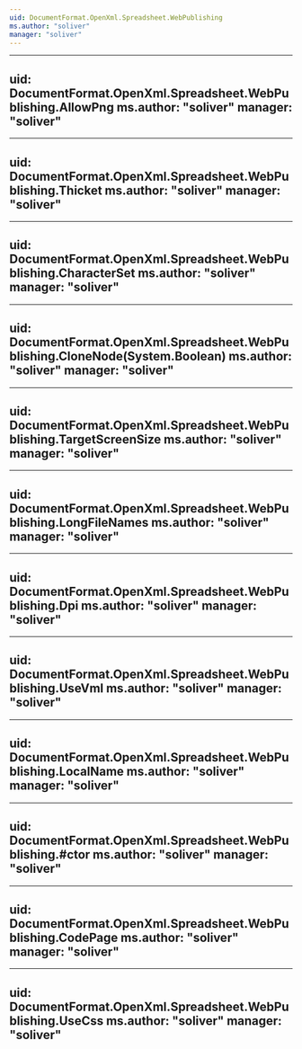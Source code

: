 ```yaml
---
uid: DocumentFormat.OpenXml.Spreadsheet.WebPublishing
ms.author: "soliver"
manager: "soliver"
---
```


---
uid: DocumentFormat.OpenXml.Spreadsheet.WebPublishing.AllowPng
ms.author: "soliver"
manager: "soliver"
---

---
uid: DocumentFormat.OpenXml.Spreadsheet.WebPublishing.Thicket
ms.author: "soliver"
manager: "soliver"
---

---
uid: DocumentFormat.OpenXml.Spreadsheet.WebPublishing.CharacterSet
ms.author: "soliver"
manager: "soliver"
---

---
uid: DocumentFormat.OpenXml.Spreadsheet.WebPublishing.CloneNode(System.Boolean)
ms.author: "soliver"
manager: "soliver"
---

---
uid: DocumentFormat.OpenXml.Spreadsheet.WebPublishing.TargetScreenSize
ms.author: "soliver"
manager: "soliver"
---

---
uid: DocumentFormat.OpenXml.Spreadsheet.WebPublishing.LongFileNames
ms.author: "soliver"
manager: "soliver"
---

---
uid: DocumentFormat.OpenXml.Spreadsheet.WebPublishing.Dpi
ms.author: "soliver"
manager: "soliver"
---

---
uid: DocumentFormat.OpenXml.Spreadsheet.WebPublishing.UseVml
ms.author: "soliver"
manager: "soliver"
---

---
uid: DocumentFormat.OpenXml.Spreadsheet.WebPublishing.LocalName
ms.author: "soliver"
manager: "soliver"
---

---
uid: DocumentFormat.OpenXml.Spreadsheet.WebPublishing.#ctor
ms.author: "soliver"
manager: "soliver"
---

---
uid: DocumentFormat.OpenXml.Spreadsheet.WebPublishing.CodePage
ms.author: "soliver"
manager: "soliver"
---

---
uid: DocumentFormat.OpenXml.Spreadsheet.WebPublishing.UseCss
ms.author: "soliver"
manager: "soliver"
---
